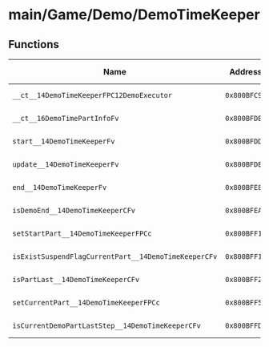 # main/Game/Demo/DemoTimeKeeper

## Functions

| Name | Address | Match % |
|------|---------|---------|
| `__ct__14DemoTimeKeeperFPC12DemoExecutor` | `0x800BFC98` | :x: (0.0%) |
| `__ct__16DemoTimePartInfoFv` | `0x800BFDB8` | :x: (0.0%) |
| `start__14DemoTimeKeeperFv` | `0x800BFDD0` | :x: (0.0%) |
| `update__14DemoTimeKeeperFv` | `0x800BFDEC` | :x: (0.0%) |
| `end__14DemoTimeKeeperFv` | `0x800BFE8C` | :x: (0.0%) |
| `isDemoEnd__14DemoTimeKeeperCFv` | `0x800BFEA8` | :x: (0.0%) |
| `setStartPart__14DemoTimeKeeperFPCc` | `0x800BFF14` | :x: (0.0%) |
| `isExistSuspendFlagCurrentPart__14DemoTimeKeeperCFv` | `0x800BFF18` | :x: (0.0%) |
| `isPartLast__14DemoTimeKeeperCFv` | `0x800BFF24` | :x: (0.0%) |
| `setCurrentPart__14DemoTimeKeeperFPCc` | `0x800BFF54` | :x: (0.0%) |
| `isCurrentDemoPartLastStep__14DemoTimeKeeperCFv` | `0x800BFFDC` | :x: (0.0%) |